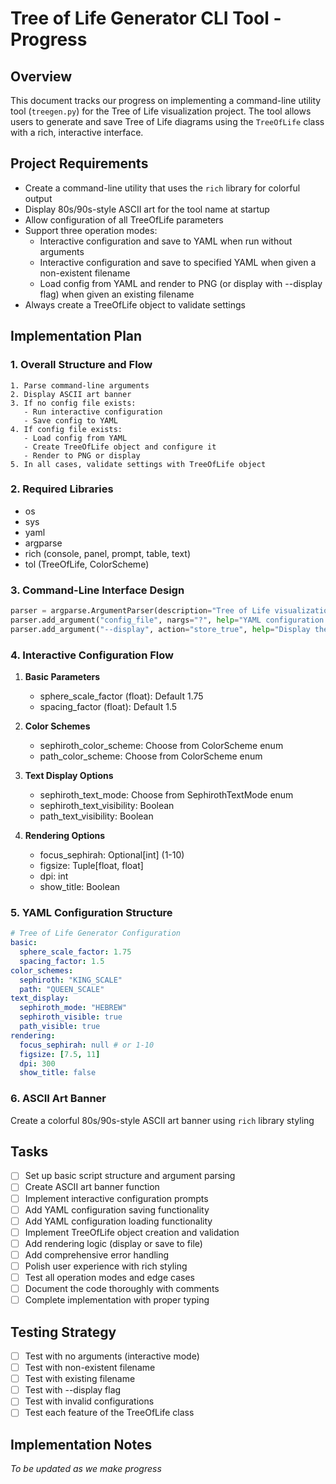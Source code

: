 # Tree of Life Generator CLI Tool - Progress

## Overview

This document tracks our progress on implementing a command-line utility tool (`treegen.py`) for the Tree of Life visualization project. The tool allows users to generate and save Tree of Life diagrams using the `TreeOfLife` class with a rich, interactive interface.

## Project Requirements

- Create a command-line utility that uses the `rich` library for colorful output
- Display 80s/90s-style ASCII art for the tool name at startup
- Allow configuration of all TreeOfLife parameters
- Support three operation modes:
  - Interactive configuration and save to YAML when run without arguments
  - Interactive configuration and save to specified YAML when given a non-existent filename
  - Load config from YAML and render to PNG (or display with --display flag) when given an existing filename
- Always create a TreeOfLife object to validate settings

## Implementation Plan

### 1. Overall Structure and Flow

```
1. Parse command-line arguments
2. Display ASCII art banner
3. If no config file exists:
   - Run interactive configuration
   - Save config to YAML
4. If config file exists:
   - Load config from YAML
   - Create TreeOfLife object and configure it
   - Render to PNG or display
5. In all cases, validate settings with TreeOfLife object
```

### 2. Required Libraries

- os
- sys
- yaml
- argparse
- rich (console, panel, prompt, table, text)
- tol (TreeOfLife, ColorScheme)

### 3. Command-Line Interface Design

```python
parser = argparse.ArgumentParser(description="Tree of Life visualization generator")
parser.add_argument("config_file", nargs="?", help="YAML configuration file path")
parser.add_argument("--display", action="store_true", help="Display the visualization instead of saving to file")
```

### 4. Interactive Configuration Flow

1. **Basic Parameters**

   - sphere_scale_factor (float): Default 1.75
   - spacing_factor (float): Default 1.5

2. **Color Schemes**

   - sephiroth_color_scheme: Choose from ColorScheme enum
   - path_color_scheme: Choose from ColorScheme enum

3. **Text Display Options**

   - sephiroth_text_mode: Choose from SephirothTextMode enum
   - sephiroth_text_visibility: Boolean
   - path_text_visibility: Boolean

4. **Rendering Options**
   - focus_sephirah: Optional[int] (1-10)
   - figsize: Tuple[float, float]
   - dpi: int
   - show_title: Boolean

### 5. YAML Configuration Structure

```yaml
# Tree of Life Generator Configuration
basic:
  sphere_scale_factor: 1.75
  spacing_factor: 1.5
color_schemes:
  sephiroth: "KING_SCALE"
  path: "QUEEN_SCALE"
text_display:
  sephiroth_mode: "HEBREW"
  sephiroth_visible: true
  path_visible: true
rendering:
  focus_sephirah: null # or 1-10
  figsize: [7.5, 11]
  dpi: 300
  show_title: false
```

### 6. ASCII Art Banner

Create a colorful 80s/90s-style ASCII art banner using `rich` library styling

## Tasks

- [ ] Set up basic script structure and argument parsing
- [ ] Create ASCII art banner function
- [ ] Implement interactive configuration prompts
- [ ] Add YAML configuration saving functionality
- [ ] Add YAML configuration loading functionality
- [ ] Implement TreeOfLife object creation and validation
- [ ] Add rendering logic (display or save to file)
- [ ] Add comprehensive error handling
- [ ] Polish user experience with rich styling
- [ ] Test all operation modes and edge cases
- [ ] Document the code thoroughly with comments
- [ ] Complete implementation with proper typing

## Testing Strategy

- [ ] Test with no arguments (interactive mode)
- [ ] Test with non-existent filename
- [ ] Test with existing filename
- [ ] Test with --display flag
- [ ] Test with invalid configurations
- [ ] Test each feature of the TreeOfLife class

## Implementation Notes

_To be updated as we make progress_
